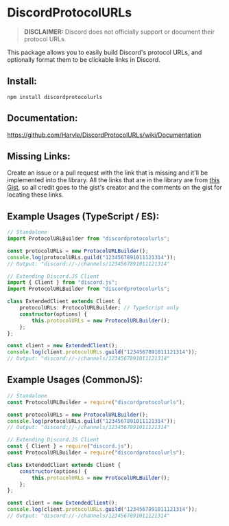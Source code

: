 # DiscordProtocolURLs

> **DISCLAIMER:** Discord does not officially support or document their protocol URLs.

This package allows you to easily build Discord's protocol URLs, and optionally format them to be clickable links in Discord.

## Install:
```
npm install discordprotocolurls
```

## Documentation:
https://github.com/Harvle/DiscordProtocolURLs/wiki/Documentation

## Missing Links:
Create an issue or a pull request with the link that is missing and it'll be implemented into the library. All the links that are in the library are from [this Gist](https://gist.github.com/ghostrider-05/8f1a0bfc27c7c4509b4ea4e8ce718af0), so all credit goes to the gist's creator and the comments on the gist for locating these links.

## Example Usages (TypeScript / ES):
```ts
// Standalone
import ProtocolURLBuilder from "discordprotocolurls";

const protocolURLs = new ProtocolURLBuilder();
console.log(protocolURLs.guild("1234567891011121314"));
// Output: "discord://-/channels/1234567891011121314"
```
```ts
// Extending Discord.JS Client
import { Client } from "discord.js";
import ProtocolURLBuilder from "discordprotocolurls";

class ExtendedClient extends Client {
    protocolURLs: ProtocolURLBuilder; // TypeScript only
    constructor(options) {
        this.protocolURLs = new ProtocolURLBuilder();
    };
};

const client = new ExtendedClient();
console.log(client.protocolURLs.guild("1234567891011121314"));
// Output: "discord://-/channels/1234567891011121314"
```

## Example Usages (CommonJS):
```js
// Standalone
const ProtocolURLBuilder = require("discordprotocolurls");

const protocolURLs = new ProtocolURLBuilder();
console.log(protocolURLs.guild("1234567891011121314"));
// Output: "discord://-/channels/1234567891011121314"
```
```js
// Extending Discord.JS Client
const { Client } = require("discord.js");
const ProtocolURLBuilder = require("discordprotocolurls");

class ExtendedClient extends Client {
    constructor(options) {
        this.protocolURLs = new ProtocolURLBuilder();
    };
};

const client = new ExtendedClient();
console.log(client.protocolURLs.guild("1234567891011121314"));
// Output: "discord://-/channels/1234567891011121314"
```